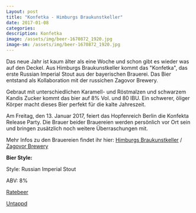 ```yaml
---
Layout: post
title: "Konfetka - Himburgs Braukunstkeller"
date: 2017-01-08
categories:
description: Konfetka
image: /assets/img/beer-1670872_1920.jpg
image-sm: /assets/img/beer-1670872_1920.jpg
---
```

Das neue Jahr ist kaum älter als eine Woche und schon gibt es wieder was auf den Deckel.
Aus Himburgs Braukunstkeller kommt das "Konfetka", das erste Russian Imperial Stout aus der bayerischen Brauerei. Das Bier entstand als Kollaboration mit der russichen Zagovor Brewery.

Gebraut mit unterschiedlichen Karamell- und Röstmalzen und schwarzem Kandis Zucker kommt das bier auf 8% Vol. und 80 IBU. Ein schwerer, öliger Körper macht dieses Bier perfekt für die kalte Jahreszeit.

Am Freitag, den 13. Januar 2017, feiert das Hopfenreich Berlin die Konfekta Release Party. Die Brauer beider Brauereien werden persönlich vor Ort sein und bringen zusätzlich noch weitere Überraschungen mit.

Mehr Infos zu den Brauereien findet ihr hier: [Himburgs Braukunstkeller](http://himburgs.com/en/) / [Zagovor Brewery](http://zagovorbrewery.com/)

**Bier Style:**

Style: Russian Imperial Stout

ABV: 8%

[Ratebeer](https://www.ratebeer.com/beer/himburgs-braukunstkeller--zagovor-konfetka/481838/)

[Untappd](https://untappd.com/b/himburgs-braukunstkeller-konfetka/1861940)
